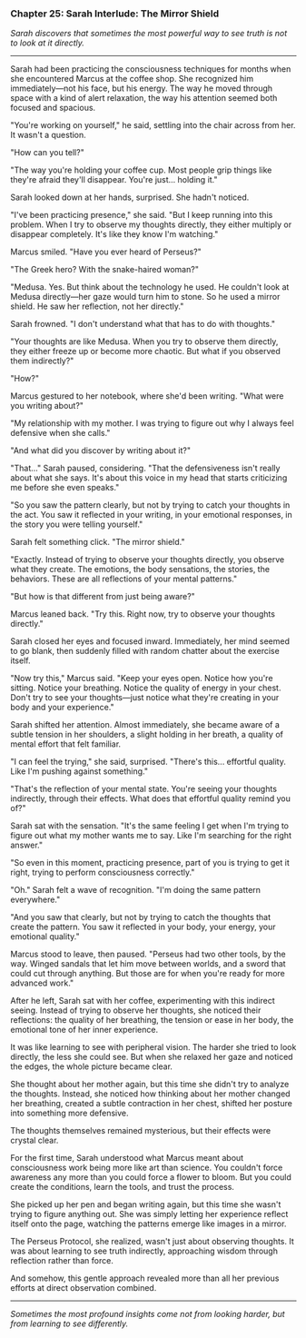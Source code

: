### Chapter 25: Sarah Interlude: The Mirror Shield

*Sarah discovers that sometimes the most powerful way to see truth is not to look at it directly.*

---

Sarah had been practicing the consciousness techniques for months when she encountered Marcus at the coffee shop. She recognized him immediately—not his face, but his energy. The way he moved through space with a kind of alert relaxation, the way his attention seemed both focused and spacious.

"You're working on yourself," he said, settling into the chair across from her. It wasn't a question.

"How can you tell?"

"The way you're holding your coffee cup. Most people grip things like they're afraid they'll disappear. You're just... holding it."

Sarah looked down at her hands, surprised. She hadn't noticed.

"I've been practicing presence," she said. "But I keep running into this problem. When I try to observe my thoughts directly, they either multiply or disappear completely. It's like they know I'm watching."

Marcus smiled. "Have you ever heard of Perseus?"

"The Greek hero? With the snake-haired woman?"

"Medusa. Yes. But think about the technology he used. He couldn't look at Medusa directly—her gaze would turn him to stone. So he used a mirror shield. He saw her reflection, not her directly."

Sarah frowned. "I don't understand what that has to do with thoughts."

"Your thoughts are like Medusa. When you try to observe them directly, they either freeze up or become more chaotic. But what if you observed them indirectly?"

"How?"

Marcus gestured to her notebook, where she'd been writing. "What were you writing about?"

"My relationship with my mother. I was trying to figure out why I always feel defensive when she calls."

"And what did you discover by writing about it?"

"That..." Sarah paused, considering. "That the defensiveness isn't really about what she says. It's about this voice in my head that starts criticizing me before she even speaks."

"So you saw the pattern clearly, but not by trying to catch your thoughts in the act. You saw it reflected in your writing, in your emotional responses, in the story you were telling yourself."

Sarah felt something click. "The mirror shield."

"Exactly. Instead of trying to observe your thoughts directly, you observe what they create. The emotions, the body sensations, the stories, the behaviors. These are all reflections of your mental patterns."

"But how is that different from just being aware?"

Marcus leaned back. "Try this. Right now, try to observe your thoughts directly."

Sarah closed her eyes and focused inward. Immediately, her mind seemed to go blank, then suddenly filled with random chatter about the exercise itself.

"Now try this," Marcus said. "Keep your eyes open. Notice how you're sitting. Notice your breathing. Notice the quality of energy in your chest. Don't try to see your thoughts—just notice what they're creating in your body and your experience."

Sarah shifted her attention. Almost immediately, she became aware of a subtle tension in her shoulders, a slight holding in her breath, a quality of mental effort that felt familiar.

"I can feel the trying," she said, surprised. "There's this... effortful quality. Like I'm pushing against something."

"That's the reflection of your mental state. You're seeing your thoughts indirectly, through their effects. What does that effortful quality remind you of?"

Sarah sat with the sensation. "It's the same feeling I get when I'm trying to figure out what my mother wants me to say. Like I'm searching for the right answer."

"So even in this moment, practicing presence, part of you is trying to get it right, trying to perform consciousness correctly."

"Oh." Sarah felt a wave of recognition. "I'm doing the same pattern everywhere."

"And you saw that clearly, but not by trying to catch the thoughts that create the pattern. You saw it reflected in your body, your energy, your emotional quality."

Marcus stood to leave, then paused. "Perseus had two other tools, by the way. Winged sandals that let him move between worlds, and a sword that could cut through anything. But those are for when you're ready for more advanced work."

After he left, Sarah sat with her coffee, experimenting with this indirect seeing. Instead of trying to observe her thoughts, she noticed their reflections: the quality of her breathing, the tension or ease in her body, the emotional tone of her inner experience.

It was like learning to see with peripheral vision. The harder she tried to look directly, the less she could see. But when she relaxed her gaze and noticed the edges, the whole picture became clear.

She thought about her mother again, but this time she didn't try to analyze the thoughts. Instead, she noticed how thinking about her mother changed her breathing, created a subtle contraction in her chest, shifted her posture into something more defensive.

The thoughts themselves remained mysterious, but their effects were crystal clear.

For the first time, Sarah understood what Marcus meant about consciousness work being more like art than science. You couldn't force awareness any more than you could force a flower to bloom. But you could create the conditions, learn the tools, and trust the process.

She picked up her pen and began writing again, but this time she wasn't trying to figure anything out. She was simply letting her experience reflect itself onto the page, watching the patterns emerge like images in a mirror.

The Perseus Protocol, she realized, wasn't just about observing thoughts. It was about learning to see truth indirectly, approaching wisdom through reflection rather than force.

And somehow, this gentle approach revealed more than all her previous efforts at direct observation combined.

---

*Sometimes the most profound insights come not from looking harder, but from learning to see differently.*
